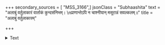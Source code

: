 +++
secondary_sources = [ "MSS_3166",]
jsonClass = "Subhaashita"
text = "अलाबुं वर्तुलाकारं वार्ताकं कुन्दसंनिभम्।  \nप्राणान्तेऽपि न चाश्नीयान् मसूरान्नं सवल्कलम्॥"
title = "अलाबुं वर्तुलाकारम्"

+++

<details><summary>Text</summary>

अलाबुं वर्तुलाकारं वार्ताकं कुन्दसंनिभम्।  
प्राणान्तेऽपि न चाश्नीयान् मसूरान्नं सवल्कलम्॥
</details>
